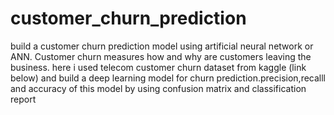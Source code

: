 # customer_churn_prediction
build a customer churn prediction model using artificial neural network or ANN. Customer churn measures how and why are customers leaving the business. here i  used telecom customer churn dataset from kaggle (link below) and build a deep learning model for churn prediction.precision,recalll and accuracy of this model by using confusion matrix and classification report
